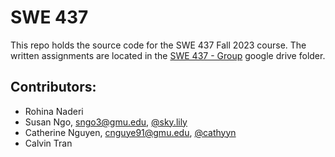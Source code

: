 # SWE 437

This repo holds the source code for the SWE 437 Fall 2023 course. The written assignments are located in the [SWE 437 - Group](https://drive.google.com/drive/folders/11uKYwG2Rab2XvNp8Cl5AtWwDgCT9RE_H?usp=drive_link) google drive folder.

## Contributors:
- Rohina Naderi
- Susan Ngo, [sngo3@gmu.edu](mailto:sngo3@gmu.edu), [@sky.lily](https://discord.com/users/690659258664222811)
- Catherine Nguyen, [cnguye91@gmu.edu](mailto:cnguye91@gmu.edu), [@cathyyn](https://discord.com/users/363768084076429315)
- Calvin Tran
